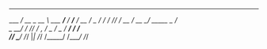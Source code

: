 ________________________     _______________________________
___  ____/_  __ \__  __ \    ___  __/__  ____/_  ___/__  __/
__  /_   _  / / /_  /_/ /    __  /  __  __/  _____ \__  /   
_  __/   / /_/ /_  _, _/     _  /   _  /___  ____/ /_  /    
/_/      \____/ /_/ |_|      /_/    /_____/  /____/ /_/  
